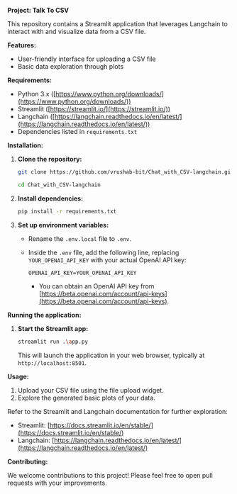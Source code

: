 **Project: Talk To CSV**

This repository contains a Streamlit application that leverages Langchain to interact with and visualize data from a CSV file.

**Features:**

- User-friendly interface for uploading a CSV file
- Basic data exploration through plots

**Requirements:**

- Python 3.x ([https://www.python.org/downloads/](https://www.python.org/downloads/))
- Streamlit ([https://streamlit.io/](https://streamlit.io/))
- Langchain ([https://langchain.readthedocs.io/en/latest/](https://langchain.readthedocs.io/en/latest/))
- Dependencies listed in `requirements.txt`

**Installation:**

1. **Clone the repository:**

   ```bash
   git clone https://github.com/vrushab-bit/Chat_with_CSV-langchain.git

   cd Chat_with_CSV-langchain
   ```

2. **Install dependencies:**

   ```bash
   pip install -r requirements.txt
   ```

3. **Set up environment variables:**

   - Rename the `.env.local` file to `.env`.
   - Inside the `.env` file, add the following line, replacing `YOUR_OPENAI_API_KEY` with your actual OpenAI API key:

     ```
     OPENAI_API_KEY=YOUR_OPENAI_API_KEY
     ```

     - You can obtain an OpenAI API key from [https://beta.openai.com/account/api-keys](https://beta.openai.com/account/api-keys).

**Running the application:**

1. **Start the Streamlit app:**

   ```bash
   streamlit run .\app.py
   ```

   This will launch the application in your web browser, typically at `http://localhost:8501`.

**Usage:**

1. Upload your CSV file using the file upload widget.
2. Explore the generated basic plots of your data.

Refer to the Streamlit and Langchain documentation for further exploration:

- Streamlit: [https://docs.streamlit.io/en/stable/](https://docs.streamlit.io/en/stable/)
- Langchain: [https://langchain.readthedocs.io/en/latest/](https://langchain.readthedocs.io/en/latest/)

**Contributing:**

We welcome contributions to this project! Please feel free to open pull requests with your improvements.
